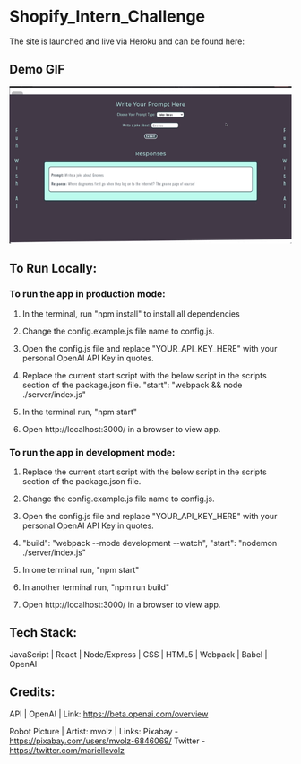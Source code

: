# Shopify_Intern_Challenge
The site is launched and live via Heroku and can be found here: 


## Demo GIF
![Demo](https://raw.githubusercontent.com/KTMichael/Shopify_Intern_Challenge/main/client/dist/shopify.gif)

## To Run Locally:

### To run the app in production mode:
1. In the terminal, run "npm install" to install all dependencies

2. Change the config.example.js file name to config.js.

3. Open the config.js file and replace "YOUR_API_KEY_HERE" with your personal OpenAI API Key in quotes.

4. Replace the current start script with the below script in the scripts section of the package.json file.
  "start": "webpack && node ./server/index.js"

5. In the terminal run, "npm start"

6. Open http://localhost:3000/ in a browser to view app.

### To run the app in development mode:

1. Replace the current start script with the below script in the scripts section of the package.json file.

2. Change the config.example.js file name to config.js.

3. Open the config.js file and replace "YOUR_API_KEY_HERE" with your personal OpenAI API Key in quotes.

4. "build": "webpack --mode development --watch", "start": "nodemon ./server/index.js"

5. In one terminal run, "npm start"

6. In another terminal run, "npm run build"

7. Open http://localhost:3000/ in a browser to view app.


## Tech Stack:

JavaScript | React | Node/Express | CSS | HTML5 | Webpack | Babel | OpenAI

## Credits:

API | OpenAI | Link: https://beta.openai.com/overview

Robot Picture | Artist: mvolz | Links: Pixabay - https://pixabay.com/users/mvolz-6846069/ Twitter - https://twitter.com/mariellevolz
